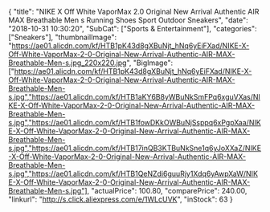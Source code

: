 {
	"title": "NIKE X Off White VaporMax 2.0 Original New Arrival Authentic AIR MAX Breathable Men s Running Shoes Sport Outdoor Sneakers",
	"date": "2018-10-31 10:30:20",
	"SubCat": ["Sports & Entertainment"],
	"categories": ["Sneakers"],
	"thumbnailImage": "https://ae01.alicdn.com/kf/HTB1pK43d8gXBuNjt_hNq6yEiFXad/NIKE-X-Off-White-VaporMax-2-0-Original-New-Arrival-Authentic-AIR-MAX-Breathable-Men-s.jpg_220x220.jpg",
	"BigImage": ["https://ae01.alicdn.com/kf/HTB1pK43d8gXBuNjt_hNq6yEiFXad/NIKE-X-Off-White-VaporMax-2-0-Original-New-Arrival-Authentic-AIR-MAX-Breathable-Men-s.jpg","https://ae01.alicdn.com/kf/HTB1aKY6B8yWBuNkSmFPq6xguVXas/NIKE-X-Off-White-VaporMax-2-0-Original-New-Arrival-Authentic-AIR-MAX-Breathable-Men-s.jpg","https://ae01.alicdn.com/kf/HTB1fowDKkOWBuNjSsppq6xPgpXaa/NIKE-X-Off-White-VaporMax-2-0-Original-New-Arrival-Authentic-AIR-MAX-Breathable-Men-s.jpg","https://ae01.alicdn.com/kf/HTB17inQB3KTBuNkSne1q6yJoXXaZ/NIKE-X-Off-White-VaporMax-2-0-Original-New-Arrival-Authentic-AIR-MAX-Breathable-Men-s.jpg","https://ae01.alicdn.com/kf/HTB1QeNZdi6guuRjy1Xdq6yAwpXaW/NIKE-X-Off-White-VaporMax-2-0-Original-New-Arrival-Authentic-AIR-MAX-Breathable-Men-s.jpg"],
	"actualPrice": 100.80,
	"comparePrice": 240.00,
	"linkurl": "http://s.click.aliexpress.com/e/1WLcUVK",
	"inStock": 63
}
